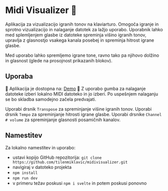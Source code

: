 # Midi Visualizer 🎵

Aplikacija za vizualizacijo igranih tonov na klaviarturo. Omogoča igranje in sprotno vizualizacijo in nalaganje datotek za lažjo uporabo. 
Uporabnik lahko med splemljenjem glasbe iz datoteke spreminja višino igranih tonov, upravlja z glasnostjo vsakega kanala posebej in spreminja hitrost igrane glasbe.

Med uporabo lahko spremljemo igrane tone, ravno tako pa njihovo dolžino in glasnost (glede na prosojnost prikazanih blokov). 

## Uporaba
🚧 Aplikacija je dostopna na: [Demo](midivisualizer.vercel.app) 🚧
Z uporabo gumba za nalaganje datoteke izberi lokalno MIDI datoteko in jo izberi. Po uspešnjem nalaganju se bo skladba samodejno začela predvajati.
 
Uporabi drsnik `Transpose` za spreminjanje višine igranih tonov. 
Uporabi drsnik `Tempo` za spreminjanje hitrosti igrane glasbe. 
Uporabi drsnike `Channel # volume` za spreminjanje glasnosti posamičnih kanalov. 
## Namestitev 
Za lokalno namestitev in uporabo:

- ustavi kopijo GitHub repozitorija: `git clone https://github.com/tilenmiklavic/midivisualizer.git`
- navigiraj v datoteko projekta
- `npm install`
- `npm run dev`
- v primeru težav poskusi `npm i svelte` in potem poskusi ponovno
